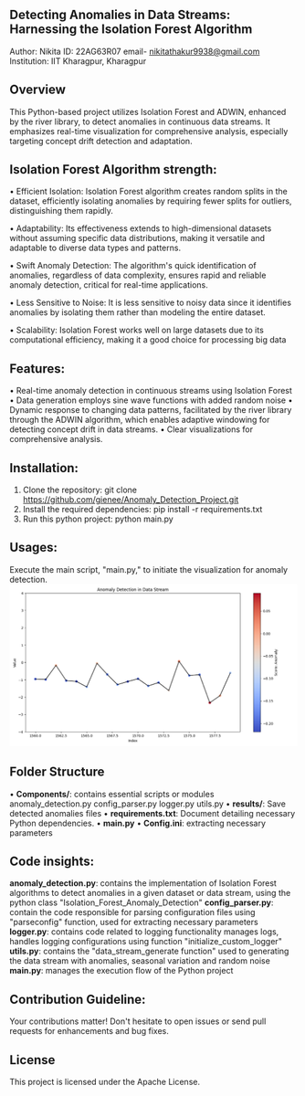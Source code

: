 ## **Detecting Anomalies in Data Streams: Harnessing the Isolation Forest Algorithm**

Author: Nikita                                   ID: 22AG63R07 
email- nikitathakur9938@gmail.com                Institution: IIT Kharagpur, Kharagpur

## Overview
This Python-based project utilizes Isolation Forest and ADWIN, enhanced by the river library, to detect anomalies in continuous data streams. It emphasizes real-time visualization for comprehensive analysis, especially targeting concept drift detection and adaptation.


## Isolation Forest Algorithm strength:
• Efficient Isolation: Isolation Forest algorithm creates random splits in the dataset, efficiently isolating anomalies by requiring fewer splits for outliers, distinguishing them rapidly.

• Adaptability: Its effectiveness extends to high-dimensional datasets without assuming specific data distributions, making it versatile and adaptable to diverse data types and patterns.

• Swift Anomaly Detection: The algorithm's quick identification of anomalies, regardless of data complexity, ensures rapid and reliable anomaly detection, critical for real-time applications.

• Less Sensitive to Noise: It is less sensitive to noisy data since it identifies anomalies by isolating them rather than modeling the entire dataset.

• Scalability: Isolation Forest works well on large datasets due to its computational efficiency, making it a good choice for processing big data

## Features:
• Real-time anomaly detection in continuous streams using Isolation Forest
• Data generation employs sine wave functions with added random noise
• Dynamic response to changing data patterns, facilitated by the river library through the ADWIN algorithm, which enables adaptive windowing for detecting concept drift in data streams.
• Clear visualizations for comprehensive analysis.

## Installation:
1. Clone the repository:
git clone https://github.com/gienee/Anomaly_Detection_Project.git
2. Install the required dependencies:
pip install -r requirements.txt
3. Run this python project:
python main.py

## Usages:
Execute the main script, "main.py," to initiate the visualization for anomaly detection.
![Anomaly Detection Visualization](Figure_1.png)

## Folder Structure
• **Components/**: contains essential scripts or modules
            anomaly_detection.py
            config_parser.py
            logger.py
            utils.py
• **results/**: Save detected anomalies files
• **requirements.txt**: Document detailing necessary Python dependencies.
• **main.py**
• **Config.ini**: extracting necessary parameters

## Code insights:
**anomaly_detection.py**: contains the implementation of Isolation Forest algorithms to detect anomalies in a given dataset or data stream, using the python class "Isolation_Forest_Anomaly_Detection"
**config_parser.py**: contain the code responsible for parsing configuration files using "parseconfig" function, used for extracting necessary parameters
**logger.py**: contains code related to logging functionality manages logs, handles logging configurations using function "initialize_custom_logger"
**utils.py**: contains the "data_stream_generate function" used to generating the data stream with anomalies, seasonal variation and random noise
**main.py**: manages the execution flow of the Python project

## Contribution Guideline:
Your contributions matter! Don't hesitate to open issues or send pull requests for enhancements and bug fixes.

## License
This project is licensed under the Apache License.

